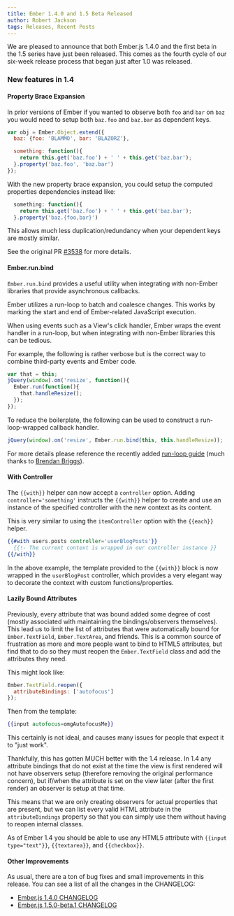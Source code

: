 ```yaml
---
title: Ember 1.4.0 and 1.5 Beta Released
author: Robert Jackson
tags: Releases, Recent Posts
---
```


We are pleased to announce that both Ember.js 1.4.0 and the first beta in the 1.5 series
have just been released. This comes as the fourth cycle of our six-week release
process that began just after 1.0 was released.

### New features in 1.4

#### Property Brace Expansion

In prior versions of Ember if you wanted to observe both `foo` and `bar` on `baz`
you would need to setup both `baz.foo` and `baz.bar` as dependent keys.

```javascript
var obj = Ember.Object.extend({
  baz: {foo: 'BLAMMO', bar: 'BLAZORZ'},

  something: function(){
    return this.get('baz.foo') + ' ' + this.get('baz.bar');
  }.property('baz.foo', 'baz.bar')
});
```

With the new property brace expansion, you could setup the computed properties dependencies
instead like:

```javascript
  something: function(){
    return this.get('baz.foo') + ' ' + this.get('baz.bar');
  }.property('baz.{foo,bar}')
```

This allows much less duplication/redundancy when your dependent keys are mostly similar.

See the original PR [#3538](https://github.com/emberjs/ember.js/pull/3538) for more details.

#### Ember.run.bind

`Ember.run.bind` provides a useful utility when integrating with non-Ember libraries
that provide asynchronous callbacks.

Ember utilizes a run-loop to batch and coalesce changes. This works by
marking the start and end of Ember-related JavaScript execution.

When using events such as a View's click handler, Ember wraps the event
handler in a run-loop, but when integrating with non-Ember libraries this
can be tedious.

For example, the following is rather verbose but is the correct way to combine
third-party events and Ember code.

```javascript
var that = this;
jQuery(window).on('resize', function(){
  Ember.run(function(){
    that.handleResize();
  });
});
```

To reduce the boilerplate, the following can be used to construct a
run-loop-wrapped callback handler.

```javascript
jQuery(window).on('resize', Ember.run.bind(this, this.handleResize));
```

For more details please reference the recently added [run-loop guide](/guides/understanding-ember/run-loop/)
(much thanks to [Brendan Briggs](https://github.com/bfbriggs)).

#### With Controller

The `{{with}}` helper can now accept a `controller` option. Adding `controller='something'`
instructs the `{{with}}` helper to create and use an instance of the specified controller
with the new context as its content.

This is very similar to using the `itemController` option with the `{{each}}` helper.

```handlebars
{{#with users.posts controller='userBlogPosts'}}
  {{!- The current context is wrapped in our controller instance }}
{{/with}}
```

In the above example, the template provided to the `{{with}}` block is now wrapped in the
`userBlogPost` controller, which provides a very elegant way to decorate the context with custom
functions/properties.

#### Lazily Bound Attributes

Previously, every attribute that was bound added some degree of cost (mostly associated with maintaining
the bindings/observers themselves). This lead us to limit the list of attributes that were automatically
bound for `Ember.TextField`, `Ember.TextArea`, and friends. This is a common source of frustration as
more and more people want to bind to HTML5 attributes, but find that to do so they must reopen the
`Ember.TextField` class and add the attributes they need.

This might look like:

```javascript
Ember.TextField.reopen({
  attributeBindings: ['autofocus']
});
```

Then from the template:

```handlebars
{{input autofocus=omgAutofocusMe}}
```

This certainly is not ideal, and causes many issues for people that expect it to "just work".

Thankfully, this has gotten MUCH better with the 1.4 release. In 1.4 any attribute bindings that do not
exist at the time the view is first rendered will not have observers setup (therefore removing the original
performance concern), but if/when the attribute is set on the view later (after the first render) an observer
is setup at that time.

This means that we are only creating observers for actual properties that are present, but we can list every
valid HTML attribute in the `attributeBindings` property so that you can simply use them without having to reopen
internal classes.

As of Ember 1.4 you should be able to use any HTML5 attribute with `{{input type="text"}}`, `{{textarea}}`, and
`{{checkbox}}`.

#### Other Improvements

As usual, there are a ton of bug fixes and small improvements in this
release. You can see a list of all the changes in the CHANGELOG:

* [Ember.js 1.4.0 CHANGELOG](https://github.com/emberjs/ember.js/blob/v1.4.0/CHANGELOG.md)
* [Ember.js 1.5.0-beta.1 CHANGELOG](https://github.com/emberjs/ember.js/blob/v1.5.0-beta.1/CHANGELOG.md)
